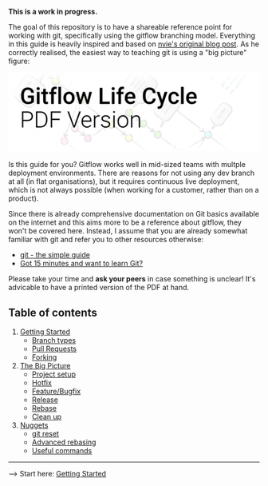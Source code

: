 **This is a work in progress.**

The goal of this repository is to have a shareable reference point for working with git, specifically using the gitflow branching model. Everything in this guide is heavily inspired and based on [nvie's original blog post](http://nvie.com/posts/a-successful-git-branching-model/). As he correctly realised, the easiest way to teaching git is using a "big picture" figure:

<a href="https://github.com/eschmar/gitflow/blob/master/gitflow.pdf">
    <img width="580" src="https://github.com/eschmar/gitflow/raw/master/pdf-link.png" alt="Gitflow Life Cycle PDF Version">
</a>

Is this guide for you? Gitflow works well in mid-sized teams with multple deployment environments. There are reasons for not using any dev branch at all (in flat organisations), but it requires continuous live deployment, which is not always possible (when working for a customer, rather than on a product).

Since there is already comprehensive documentation on Git basics available on the internet and this aims more to be a reference about gitflow, they won't be covered here. Instead, I assume that you are already somewhat familiar with git and refer you to other resources otherwise:

* [git - the simple guide](http://rogerdudler.github.io/git-guide/)
* [Got 15 minutes and want to learn Git?](https://try.github.io)

Please take your time and **ask your peers** in case something is unclear! It's advicable to have a printed version of the PDF at hand.

## Table of contents
1. [Getting Started](1-getting-started/)
    * [Branch types](1-getting-started/#branch-types)
    * [Pull Requests](1-getting-started/#pull-requests)
    * [Forking](1-getting-started/#forking)
2. [The Big Picture](2-the-big-picture/)
    * [Project setup](2-the-big-picture/#project-setup)
    * [Hotfix](2-the-big-picture/#hotfix)
    * [Feature/Bugfix](2-the-big-picture/#featurebugfix)
    * [Release](2-the-big-picture/#release)
    * [Rebase](2-the-big-picture/#rebase)
    * [Clean up](2-the-big-picture/#clean-up)
3. [Nuggets](3-nuggets/)
    * [git reset](3-nuggets/git-reset.md)
    * [Advanced rebasing](3-nuggets/advanced-rebasing.md)
    * [Useful commands](3-nuggets/useful-commands.md)

---

--> Start here: [Getting Started](1-getting-started/)
